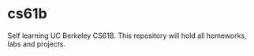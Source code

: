 # cs61b
Self learning UC Berkeley CS61B. This repository will hold all homeworks, labs and projects.
